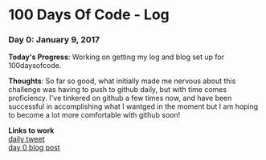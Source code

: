 # 100 Days Of Code - Log

### Day 0: January 9, 2017 

**Today's Progress**: Working on getting my log and blog set up for 100daysofcode. 

**Thoughts**: So far so good, what initially made me nervous about this challenge was having to push to github daily, but with time comes proficiency. I've tinkered on github a few times now, and have been successful in accomplishing what I wantged in the moment but I am hoping to become a lot more comfortable with github soon!

**Links to work**<br>
[daily tweet](https://twitter.com/shnsbrn/status/818506834172592129)<br>
[day 0 blog post](https://medium.com/my-100daysofcode)
